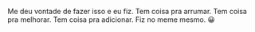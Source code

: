 Me deu vontade de fazer isso e eu fiz.
Tem coisa pra arrumar.
Tem coisa pra melhorar.
Tem coisa pra adicionar.
Fiz no meme mesmo. 😀
